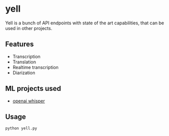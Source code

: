 # yell

Yell is a bunch of API endpoints with state of the art capabilities, that can be used in other projects.


## Features
- Transcription
- Translation
- Realtime transcription
- Diarization

## ML projects used
- [openai whisper](https://openai.com/blog/whisper/)

## Usage
```
python yell.py
```
